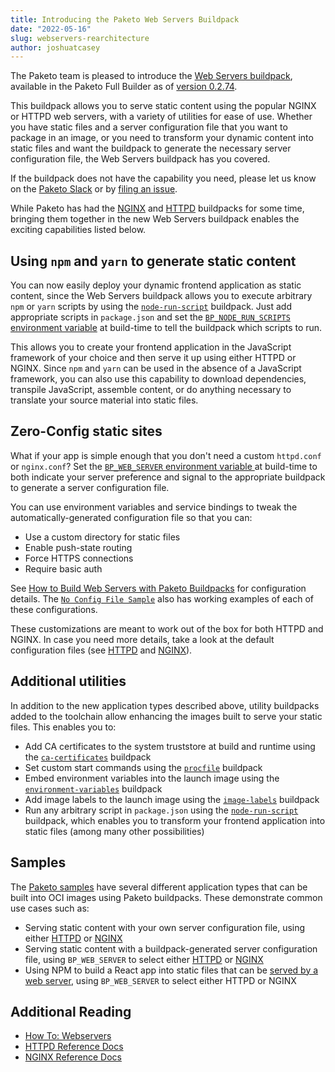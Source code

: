 ```yaml
---
title: Introducing the Paketo Web Servers Buildpack
date: "2022-05-16"
slug: webservers-rearchitecture
author: joshuatcasey
---
```


The Paketo team is pleased to introduce the [Web Servers buildpack](https://github.com/paketo-buildpacks/web-servers), available in the Paketo Full Builder as of [version 0.2.74](https://github.com/paketo-buildpacks/full-builder/releases/tag/v0.2.74).

This buildpack allows you to serve static content using the popular NGINX or HTTPD web servers, with a variety of utilities for ease of use. Whether you have static files and a server configuration file that you want to package in an image, or you need to transform your dynamic content into static files and want the buildpack to generate the necessary server configuration file, the Web Servers buildpack has you covered.

If the buildpack does not have the capability you need, please let us know on the [Paketo Slack](https://slack.paketo.io/) or by [filing an issue](https://github.com/paketo-buildpacks/web-servers/issues/new).

While Paketo has had the [NGINX](https://github.com/paketo-buildpacks/nginx) and [HTTPD](https://github.com/paketo-buildpacks/httpd) buildpacks for some time, bringing them together in the new Web Servers buildpack enables the exciting capabilities listed below.

## Using `npm` and `yarn` to generate static content

You can now easily deploy your dynamic frontend application as static content, since the Web Servers buildpack allows you to execute arbitrary `npm` or `yarn` scripts by using the [`node-run-script`](https://github.com/paketo-buildpacks/node-run-script) buildpack.
Just add appropriate scripts in `package.json` and set the [`BP_NODE_RUN_SCRIPTS` environment variable](https://paketo.io/docs/howto/nodejs/#run-scripts-during-build-phase) at build-time to tell the buildpack which scripts to run.

This allows you to create your frontend application in the JavaScript framework of your choice and then serve it up using either HTTPD or NGINX.
Since `npm` and `yarn` can be used in the absence of a JavaScript framework, you can also use this capability to download dependencies, transpile JavaScript, assemble content, or do anything necessary to translate your source material into static files.

## Zero-Config static sites

What if your app is simple enough that you don't need a custom `httpd.conf` or `nginx.conf`?
Set the [`BP_WEB_SERVER` environment variable ](https://paketo.io/docs/reference/nginx-reference/#bp_web_server) at build-time to both indicate your server preference and signal to the appropriate buildpack to generate a server configuration file.

You can use environment variables and service bindings to tweak the automatically-generated configuration file so that you can:

- Use a custom directory for static files
- Enable push-state routing
- Force HTTPS connections
- Require basic auth

See [How to Build Web Servers with Paketo Buildpacks](https://paketo.io/docs/howto/web-servers/) for configuration details.
The [`No Config File Sample`](https://github.com/paketo-buildpacks/samples/tree/main/web-servers/no-config-file-sample) also has working examples of each of these configurations.

These customizations are meant to work out of the box for both HTTPD and NGINX. In case you need more details, take a look at the default configuration files (see [HTTPD](https://github.com/paketo-buildpacks/httpd/blob/main/default_conf.go) and [NGINX](https://github.com/paketo-buildpacks/nginx/blob/main/default_conf.go)).

## Additional utilities

In addition to the new application types described above, utility buildpacks added to the toolchain allow enhancing the images built to serve your static files. This enables you to:

- Add CA certificates to the system truststore at build and runtime using the [`ca-certificates`](https://github.com/paketo-buildpacks/ca-certificates/) buildpack
- Set custom start commands using the [`procfile`](https://github.com/paketo-buildpacks/procfile/) buildpack
- Embed environment variables into the launch image using the [`environment-variables`](https://github.com/paketo-buildpacks/environment-variables) buildpack
- Add image labels to the launch image using the [`image-labels`](https://github.com/paketo-buildpacks/image-labels) buildpack
- Run any arbitrary script in `package.json` using the [`node-run-script`](https://github.com/paketo-buildpacks/node-run-script) buildpack, which enables you to transform your frontend application into static files (among many other possibilities)

## Samples

The [Paketo samples](https://github.com/paketo-buildpacks/samples/tree/main/web-servers) have several different application types that can be built into OCI images using Paketo buildpacks. These demonstrate common use cases such as:

- Serving static content with your own server configuration file, using either [HTTPD](https://github.com/paketo-buildpacks/samples/tree/main/web-servers/httpd-sample) or [NGINX](https://github.com/paketo-buildpacks/samples/tree/main/web-servers/nginx-sample)
- Serving static content with a buildpack-generated server configuration file, using `BP_WEB_SERVER` to select either [HTTPD](https://github.com/paketo-buildpacks/samples/blob/main/web-servers/no-config-file-sample/HTTPD.md) or [NGINX](https://github.com/paketo-buildpacks/samples/blob/main/web-servers/no-config-file-sample/NGINX.md)
- Using NPM to build a React app into static files that can be [served by a web server](https://github.com/paketo-buildpacks/samples/tree/main/web-servers/javascript-frontend-sample), using `BP_WEB_SERVER` to select either HTTPD or NGINX

## Additional Reading

- [How To: Webservers](https://paketo.io/docs/howto/web-servers/)
- [HTTPD Reference Docs](https://paketo.io/docs/reference/httpd-reference/)
- [NGINX Reference Docs](https://paketo.io/docs/reference/nginx-reference/)
